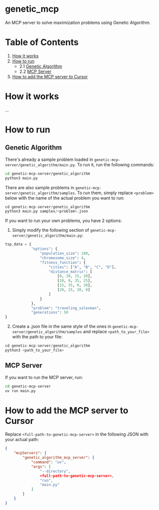 # genetic_mcp
An MCP server to solve maximization problems using Genetic Algorithm.

# Table of Contents
1. [How it works](#how-it-works)
2. [How to run](#how-to-run)
    - 2.1 [Genetic Algorithm](#genetic-algorithm)
    - 2.2 [MCP Server](#mcp-server)
3. [How to add the MCP server to Cursor](#how-to-add-the-mcp-server-to-cursor)

# How it works
...

# How to run
## Genetic Algorithm
There's already a sample problem loaded in `genetic-mcp-server/genetic_algorithm/main.py`. To run it, run the following commands:
```bash
cd genetic-mcp-server/genetic_algorithm
python3 main.py
```

There are also sample problems in `genetic-mcp-server/genetic_algorithm/samples`. To run them, simply replace `<problem>` below with the name of the actual problem you want to run:
```python
cd genetic-mcp-server/genetic_algorithm
python3 main.py samples/<problem>.json
```

If you want to run your own problems, you have 2 options:
1. Simply modify the following section of `genetic-mcp-server/genetic_algorithm/main.py`:
```python
tsp_data = {
            "options": {
                "population_size": 100,
                "chromosome_size": 4,
                "fitness_function": {
                    "cities": ["A", "B", "C", "D"],
                    "distance_matrix": [
                        [0, 10, 15, 20],
                        [10, 0, 35, 25],
                        [15, 35, 0, 30],
                        [20, 25, 30, 0]
                    ]
                }
            },
            "problem": "traveling_salesman",
            "generations": 50
}
```
2. Create a .json file in the same style of the ones in `genetic-mcp-server/genetic_algorithm/samples` and replace `<path_to_your_file>` with the path to your file:
```python
cd genetic-mcp-server/genetic_algorithm
python3 <path_to_your_file>
```

## MCP Server
If you want to run the MCP server, run:
```bash
cd genetic-mcp-server
uv run main.py
```

# How to add the MCP server to Cursor
Replace `<full-path-to-genetic-mcp-server>` in the following JSON with your actual path:
```json
{
    "mcpServers": {
        "genetic_algorithm_mcp_server": {
            "command": "uv",
            "args": [
                "--directory",
                <full-path-to-genetic-mcp-server>,
                "run",
                "main.py"
            ]
        }
    }
}
```
